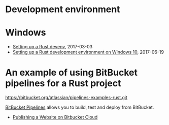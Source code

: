 # Development environment


# Windows

- [Setting up a Rust devenv](http://asquera.de/blog/2017-03-03/setting-up-a-rust-devenv/), 2017-03-03
- [Setting up a Rust development environment on Windows 10](http://www.shadercat.com/setting-up-a-rust-development-environment-on-windows-10/), 2017-06-19


# An example of using BitBucket pipelines for a Rust project

https://bitbucket.org/atlassian/pipelines-examples-rust.git

[BitBucket Pipelines](https://confluence.atlassian.com/display/BITBUCKET/Get+started+with+Bitbucket+Pipelines) allows you to build, test and deploy from BitBucket.

- [Publishing a Website on Bitbucket Cloud](https://confluence.atlassian.com/bitbucket/publishing-a-website-on-bitbucket-cloud-221449776.html)

